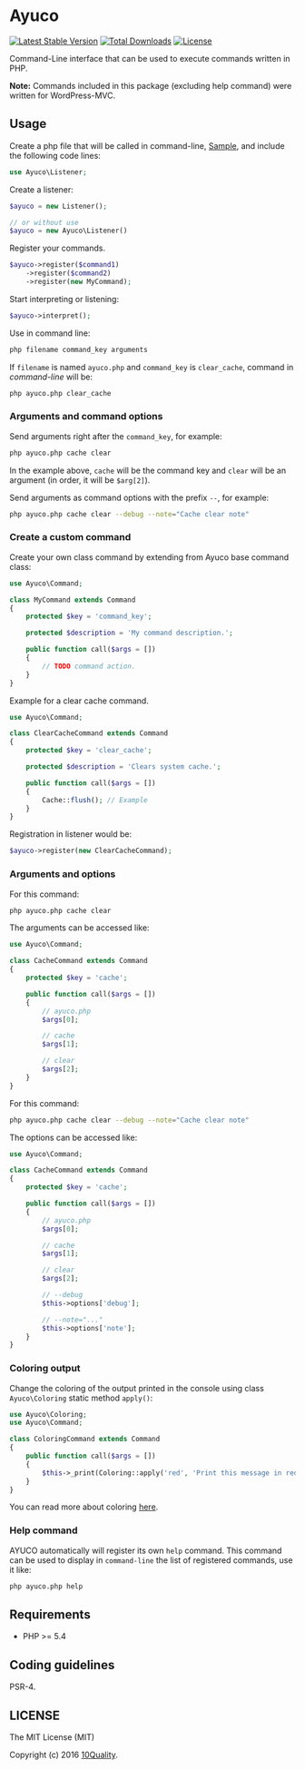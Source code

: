 # Ayuco

[![Latest Stable Version](https://poser.pugx.org/10quality/ayuco/v/stable)](https://packagist.org/packages/10quality/ayuco)
[![Total Downloads](https://poser.pugx.org/10quality/ayuco/downloads)](https://packagist.org/packages/10quality/ayuco)
[![License](https://poser.pugx.org/10quality/ayuco/license)](https://packagist.org/packages/10quality/ayuco)

Command-Line interface that can be used to execute commands written in PHP.

**Note:** Commands included in this package (excluding help command) were written for WordPress-MVC.

## Usage

Create a php file that will be called in command-line, [Sample](https://github.com/10quality/ayuco/blob/v1.0/tests/environments/plugin/ayuco), and include the following code lines:

```php
use Ayuco\Listener;
```

Create a listener:
```php
$ayuco = new Listener();

// or without use
$ayuco = new Ayuco\Listener()
```

Register your commands.
```php
$ayuco->register($command1)
    ->register($command2)
    ->register(new MyCommand);
```

Start interpreting or listening:
```php
$ayuco->interpret();
```

Use in command line:
```bash
php filename command_key arguments
```

If `filename` is named `ayuco.php` and `command_key` is `clear_cache`, command in *command-line* will be:

```bash
php ayuco.php clear_cache
```

### Arguments and command options

Send arguments right after the `command_key`, for example:
```bash
php ayuco.php cache clear 
```

In the example above, `cache` will be the command key and `clear` will be an argument (in order, it will be `$arg[2]`).

Send arguments as command options with the prefix `--`, for example:
```bash
php ayuco.php cache clear --debug --note="Cache clear note"
```

### Create a custom command

Create your own class command by extending from Ayuco base command class:
```php
use Ayuco\Command;

class MyCommand extends Command
{
    protected $key = 'command_key';

    protected $description = 'My command description.';

    public function call($args = [])
    {
        // TODO command action.
    }
}
```

Example for a clear cache command.
```php
use Ayuco\Command;

class ClearCacheCommand extends Command
{
    protected $key = 'clear_cache';

    protected $description = 'Clears system cache.';

    public function call($args = [])
    {
        Cache::flush(); // Example
    }
}
```

Registration in listener would be:

```php
$ayuco->register(new ClearCacheCommand);
```

### Arguments and options

For this command:
```bash
php ayuco.php cache clear 
```

The arguments can be accessed like:
```php
use Ayuco\Command;

class CacheCommand extends Command
{
    protected $key = 'cache';

    public function call($args = [])
    {
        // ayuco.php
        $args[0];

        // cache
        $args[1];

        // clear
        $args[2];
    }
}
```

For this command:
```bash
php ayuco.php cache clear --debug --note="Cache clear note"
```

The options can be accessed like:
```php
use Ayuco\Command;

class CacheCommand extends Command
{
    protected $key = 'cache';

    public function call($args = [])
    {
        // ayuco.php
        $args[0];

        // cache
        $args[1];

        // clear
        $args[2];

        // --debug
        $this->options['debug'];

        // --note="..."
        $this->options['note'];
    }
}
```

### Coloring output

Change the coloring of the output printed in the console using class `Ayuco\Coloring` static method `apply()`:
```php
use Ayuco\Coloring;
use Ayuco\Command;

class ColoringCommand extends Command
{
    public function call($args = [])
    {
        $this->_print(Coloring::apply('red', 'Print this message in red.'));
    }
}
```

You can read more about coloring [here](https://github.com/php-parallel-lint/PHP-Console-Color).

### Help command

AYUCO automatically will register its own `help` command. This command can be used to display in `command-line` the list of registered commands, use it like:

```bash
php ayuco.php help
```

## Requirements

* PHP >= 5.4

## Coding guidelines

PSR-4.

## LICENSE

The MIT License (MIT)

Copyright (c) 2016 [10Quality](http://www.10quality.com).